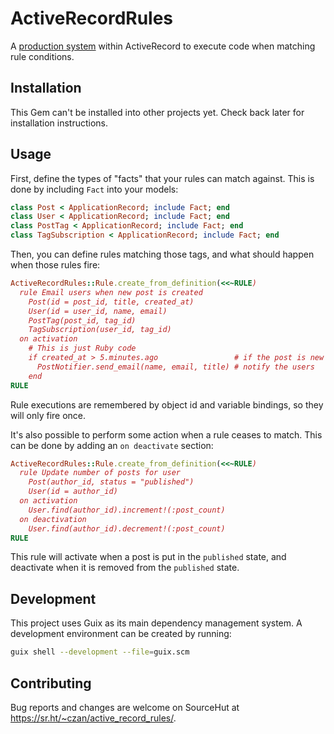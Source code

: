 # ActiveRecordRules

A [production system][] within ActiveRecord to execute code when matching rule conditions.

[production system]: https://en.wikipedia.org/wiki/Production_system_(computer_science)

## Installation

This Gem can't be installed into other projects yet. Check back later for installation instructions.

## Usage

First, define the types of "facts" that your rules can match against. This is done by including `Fact` into your models:

```ruby
class Post < ApplicationRecord; include Fact; end
class User < ApplicationRecord; include Fact; end
class PostTag < ApplicationRecord; include Fact; end
class TagSubscription < ApplicationRecord; include Fact; end
```

Then, you can define rules matching those tags, and what should happen when those rules fire:

```ruby
ActiveRecordRules::Rule.create_from_definition(<<~RULE)
  rule Email users when new post is created
    Post(id = post_id, title, created_at)
    User(id = user_id, name, email)
    PostTag(post_id, tag_id)
    TagSubscription(user_id, tag_id)
  on activation
    # This is just Ruby code
    if created_at > 5.minutes.ago                 # if the post is new
      PostNotifier.send_email(name, email, title) # notify the users
    end
RULE
```

Rule executions are remembered by object id and variable bindings, so they will only fire once.

It's also possible to perform some action when a rule ceases to match. This can be done by adding an `on deactivate` section:

```ruby
ActiveRecordRules::Rule.create_from_definition(<<~RULE)
  rule Update number of posts for user
    Post(author_id, status = "published")
    User(id = author_id)
  on activation
    User.find(author_id).increment!(:post_count)
  on deactivation
    User.find(author_id).decrement!(:post_count)
RULE
```

This rule will activate when a post is put in the `published` state, and deactivate when it is removed from the `published` state.

## Development

This project uses Guix as its main dependency management system. A development environment can be created by running:

```sh
guix shell --development --file=guix.scm
```

## Contributing

Bug reports and changes are welcome on SourceHut at <https://sr.ht/~czan/active_record_rules/>.
